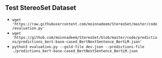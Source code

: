 ## Test StereoSet Dataset
- `wget 'https://raw.githubusercontent.com/moinnadeem/StereoSet/master/code/evaluation.py'`
- `wget 'https://github.com/moinnadeem/StereoSet/blob/master/code/predictions/predictions_bert-base-cased_BertNextSentence_BertLM.json'`
- `python3 evaluation.py --gold-file dev.json --predictions-file ./predictions_bert-base-cased_BertNextSentence_BertLM.json`
